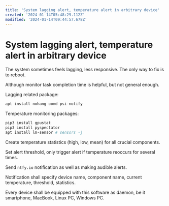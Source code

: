 ```yaml
---
title: 'System lagging alert, temperature alert in arbitrary device'
created: '2024-01-14T05:48:29.112Z'
modified: '2024-01-14T09:44:57.678Z'
---
```


# System lagging alert, temperature alert in arbitrary device

The system sometimes feels lagging, less responsive. The only way to fix is to reboot.

Although monitor task completion time is helpful, but not general enough.

Lagging related package:

```bash
apt install nohang oomd psi-notify 
```

Temperature monitoring packages:

```bash
pip3 install gpustat
pip3 install pyspectator
apt install lm-sensor # sensors -j
```

Create temperature statistics (high, low, mean) for all crucial components.

Set alert threshold, only trigger alert if temperature reoccurs for several times.

Send `ntfy.io` notification as well as making audible alerts.

Notification shall specify device name, component name, current temperature, threshold, statistics.

Every device shall be equipped with this software as daemon, be it smartphone, MacBook, Linux PC, Windows PC.
